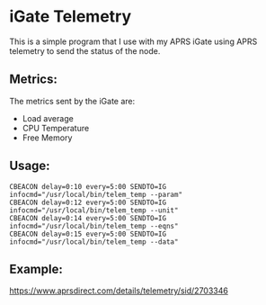 # iGate Telemetry

This is a simple program that I use with my APRS iGate using APRS
telemetry to send the status of the node.

## Metrics:

The metrics sent by the iGate are:
 - Load average
 - CPU Temperature
 - Free Memory

## Usage:
```
CBEACON delay=0:10 every=5:00 SENDTO=IG infocmd="/usr/local/bin/telem_temp --param"
CBEACON delay=0:12 every=5:00 SENDTO=IG infocmd="/usr/local/bin/telem_temp --unit"
CBEACON delay=0:14 every=5:00 SENDTO=IG infocmd="/usr/local/bin/telem_temp --eqns"
CBEACON delay=0:15 every=5:00 SENDTO=IG infocmd="/usr/local/bin/telem_temp --data"
```

## Example:

https://www.aprsdirect.com/details/telemetry/sid/2703346

